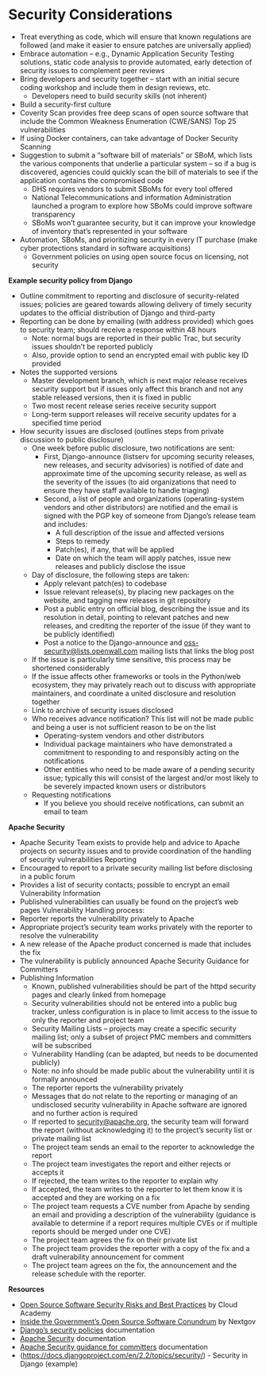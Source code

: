 # Security Considerations
* Treat everything as code, which will ensure that known regulations are followed (and make it easier to ensure patches are universally applied)
* Embrace automation – e.g., Dynamic Application Security Testing solutions, static code analysis to provide automated, early detection of security issues to complement peer reviews
* Bring developers and security together – start with an initial secure coding workshop and include them in design reviews, etc.
  * Developers need to build security skills (not inherent)
* Build a security-first culture
* Coverity Scan provides free deep scans of open source software that include the Common Weakness Enumeration (CWE/SANS) Top 25 vulnerabilities
* If using Docker containers, can take advantage of Docker Security Scanning
* Suggestion to submit a “software bill of materials” or SBoM, which lists the various components that underlie a particular system – so if a bug is discovered, agencies could quickly scan the bill of materials to see if the application contains the compromised code
  * DHS requires vendors to submit SBoMs for every tool offered
  * National Telecommunications and information Administration launched a program to explore how SBoMs could improve software transparency
  * SBoMs won’t guarantee security, but it can improve your knowledge of inventory that’s represented in your software
* Automation, SBoMs, and prioritizing security in every IT purchase (make cyber protections standard in software acquisitions)
  * Government policies on using open source focus on licensing, not security

**Example security policy from Django**
* Outline commitment to reporting and disclosure of security-related issues; policies are geared towards allowing delivery of timely security updates to the official distribution of Django and third-party
* Reporting can be done by emailing (with address provided) which goes to security team; should receive a response within 48 hours
  * Note: normal bugs are reported in their public Trac, but security issues shouldn’t be reported publicly
  * Also, provide option to send an encrypted email with public key ID provided
* Notes the supported versions
  * Master development branch, which is next major release receives security support but if issues only affect this branch and not any stable released versions, then it is fixed in public
  * Two most recent release series receive security support
  * Long-term support releases will receive security updates for a specified time period
* How security issues are disclosed (outlines steps from private discussion to public disclosure)
  * One week before public disclosure, two notifications are sent:
    * First, Django-announce (listserv for upcoming security releases, new releases, and security advisories) is notified of date and approximate time of the upcoming security release, as well as the severity of the issues (to aid organizations that need to ensure they have staff available to handle triaging)
    * Second, a list of people and organizations (operating-system vendors and other distributors) are notified and the email is signed with the PGP key of someone from Django’s release team and includes:
      * A full description of the issue and affected versions
      * Steps to remedy
      * Patch(es), if any, that will be applied
      * Date on which the team will apply patches, issue new releases and publicly disclose the issue
  * Day of disclosure, the following steps are taken:
    * Apply relevant patch(es) to codebase
    * Issue relevant release(s), by placing new packages on the website, and tagging new releases in git repository
    * Post a public entry on official blog, describing the issue and its resolution in detail, pointing to relevant patches and new releases, and crediting the reporter of the issue (if they want to be publicly identified)
    * Post a notice to the Django-announce and oss-security@lists.openwall.com mailing lists that links the blog post
  * If the issue is particularly time sensitive, this process may be shortened considerably
  * If the issue affects other frameworks or tools in the Python/web ecosystem, they may privately reach out to discuss with appropriate maintainers, and coordinate a united disclosure and resolution together
  * Link to archive of security issues disclosed
  * Who receives advance notification? This list will not be made public and being a user is not sufficient reason to be on the list
    * Operating-system vendors and other distributors
    * Individual package maintainers who have demonstrated a commitment to responding to and responsibly acting on the notifications
    * Other entities who need to be made aware of a pending security issue; typically this will consist of the largest and/or most likely to be severely impacted known users or distributors
  * Requesting notifications
    * If you believe you should receive notifications, can submit an email to team

**Apache Security**
* Apache Security Team exists to provide help and advice to Apache projects on security issues and to provide coordination of the handling of security vulnerabilities
Reporting
* Encouraged to report to a private security mailing list before disclosing in a public forum
* Provides a list of security contacts; possible to encrypt an email
Vulnerability Information
* Published vulnerabilities can usually be found on the project’s web pages
Vulnerability Handling process:
* Reporter reports the vulnerability privately to Apache
* Appropriate project’s security team works privately with the reporter to resolve the vulnerability
* A new release of the Apache product concerned is made that includes the fix
* The vulnerability is publicly announced
Apache Security Guidance for Committers
* Publishing Information
  * Known, published vulnerabilities should be part of the httpd security pages and clearly linked from homepage
  * Security vulnerabilities should not be entered into a public bug tracker, unless configuration is in place to limit access to the issue to only the reporter and project team
  * Security Mailing Lists – projects may create a specific security mailing list; only a subset of project PMC members and committers will be subscribed
  * Vulnerability Handling (can be adapted, but needs to be documented publicly)
  * Note: no info should be made public about the vulnerability until it is formally announced
  * The reporter reports the vulnerability privately
  * Messages that do not relate to the reporting or managing of an undisclosed security vulnerability in Apache software are ignored and no further action is required
  * If reported to security@apache.org, the security team will forward the report (without acknowledging it) to the project’s security list or private mailing list
  * The project team sends an email to the reporter to acknowledge the report
  * The project team investigates the report and either rejects or accepts it
  * If rejected, the team writes to the reporter to explain why
  * If accepted, the team writes to the reporter to let them know it is accepted and they are working on a fix
  * The project team requests a CVE number from Apache by sending an email and providing a description of the vulnerability (guidance is available to determine if a report requires multiple CVEs or if multiple reports should be merged under one CVE)
  * The project team agrees the fix on their private list
  * The project team provides the reporter with a copy of the fix and a draft vulnerability announcement for comment
  * The project team agrees on the fix, the announcement and the release schedule with the reporter.

**Resources**
* [Open Source Software Security Risks and Best Practices](https://cloudacademy.com/blog/open-source-software-security-risks-and-best-practices/) by Cloud Academy
* [Inside the Government’s Open Source Software Conundrum](https://www.nextgov.com/cybersecurity/2019/05/inside-governments-open-source-software-conundrum/157186/) by Nextgov
* [Django’s security policies](https://docs.djangoproject.com/en/dev/internals/security/#reporting-security-issues) documentation
* [Apache Security](https://www.apache.org/security/) documentation
* [Apache Security guidance for committers](https://www.apache.org/security/committers.html) documentation
* (https://docs.djangoproject.com/en/2.2/topics/security/) - Security in Django (example)
